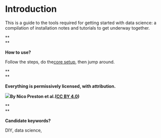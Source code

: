 # Introduction

This is a guide to the tools required for getting started with data science: a compilation of installation notes and tutorials to get underway together.

**  
**

**How to use?**

Follow the steps, do the[core setup](https://docs.google.com/document/d/11jn_6sUVg6B13QGyUKbwQ204cNGni5fYoV-ZyxHYnk4/edit#heading=h.o4btthscjkbj), then jump around.

**  
**

**Everything is permissively licensed, with attribution.**

![](https://lh6.googleusercontent.com/pxJ3UvklwjnJyC9wSnASZ2gRgThSpPqeZgLEVh172VgSLdDBUyV0f2sGWrWFcRz-COncdNuVl4QcwI9FY5NGoY5oQZMM7Xq3e8EYmPusOyL0yRahtrU0queJCDCV2XoPRG1XrcQP)**By Nico Preston et al.\(**[**CC BY 4.0**](https://creativecommons.org/licenses/by/4.0/)**\)**

**  
**

**Candidate keywords?**

DIY, data science, 

  


